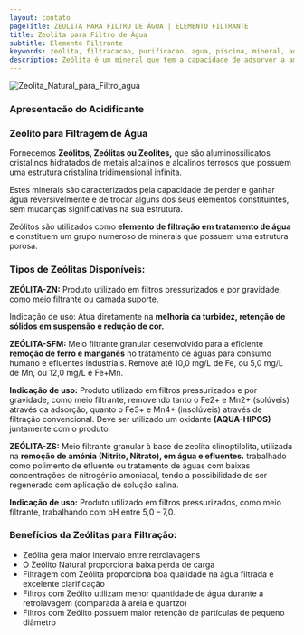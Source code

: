 ```yaml
---
layout: contato
pageTitle: ZEOLITA PARA FILTRO DE ÁGUA | ELEMENTO FILTRANTE 
title: Zeolita para Filtro de Água
subtitle: Elemento Filtrante
keywords: zeolita, filtracacao, purificacao, agua, piscina, mineral, adsorver
description: Zeólita é um mineral que tem a capacidade de adsorver a amônia da água, são aluminossilicatos cristalinos hidratados de metais alcalinos e alcalinos terrosos que possuem uma estrutura cristalina tridimensional infinita, usados para filtração.
---
```

<img class="img-responsive pull-center" style="max-width: 50%;" src="../../website/images/zeolita_para_filtro_de_agua.jpg" alt="Zeolita_Natural_para_Filtro_agua">

### Apresentacão do Acidificante

### Zeólito para Filtragem de Água

Fornecemos **Zeólitos, Zeólitas ou Zeolites,** que são aluminossilicatos cristalinos hidratados de metais alcalinos e alcalinos terrosos que possuem uma estrutura cristalina tridimensional infinita.

Estes minerais são caracterizados pela capacidade de perder e ganhar água reversivelmente e de trocar alguns dos seus elementos constituintes, sem mudanças significativas na sua estrutura.

Zeólitos são utilizados como **elemento de filtração em tratamento de água** e constituem um grupo numeroso de minerais que possuem uma estrutura porosa.

### Tipos de Zeólitas Disponíveis:
  
**ZEÓLITA-ZN:** Produto utilizado em filtros pressurizados e por gravidade, como meio filtrante ou camada suporte. 

Indicação de uso: Atua diretamente na **melhoria da turbidez, retenção de sólidos em suspensão e redução de cor.**

**ZEÓLITA-SFM:** Meio filtrante granular desenvolvido para a eficiente **remoção de ferro e manganês** no tratamento de águas para consumo humano e efluentes industriais. Remove até 10,0 mg/L de Fe, ou 5,0 mg/L de Mn, ou 12,0 mg/L e Fe+Mn.

**Indicação de uso:** Produto utilizado em filtros pressurizados e por gravidade, como meio filtrante, removendo tanto o Fe2+ e Mn2+ (solúveis) através da adsorção, quanto o Fe3+ e Mn4+ (insolúveis) através de filtração convencional. Deve ser utilizado um oxidante **(AQUA-HIPOS)** juntamente com o produto. 


**ZEÓLITA-ZS:** Meio filtrante granular à base de zeolita clinoptilolita, utilizada na **remoção de amónia (Nitrito, Nitrato), em água e efluentes.** trabalhado como polimento de efluente ou tratamento de águas com baixas concentrações de nitrogénio amoniacal, tendo a possibilidade de ser regenerado com aplicação de solução salina.

**Indicação de uso:** Produto utilizado em filtros pressurizados, como meio filtrante, trabalhando com pH entre 5,0 – 7,0.


### Benefícios da Zeólitas para Filtração:

+ Zeólita gera maior intervalo entre retrolavagens
+ O Zeólito Natural proporciona baixa perda de carga
+ Filtragem com Zeólita proporciona boa qualidade na água filtrada e excelente clarificação
+ Filtros com Zeólito utilizam menor quantidade de água durante a retrolavagem (comparada à areia e quartzo)
+ Filtros com Zeólito possuem maior retenção de partículas de pequeno diâmetro


